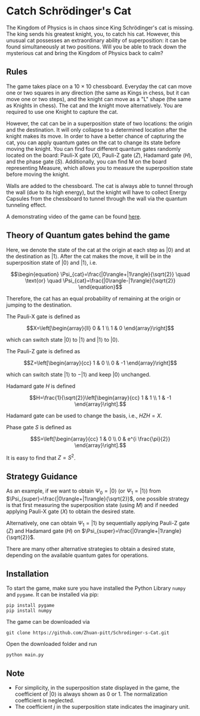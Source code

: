 # Catch Schrödinger's Cat
The Kingdom of Physics is in chaos since King Schrödinger's cat is missing. The king sends his greatest knight, you, to catch his cat. However, this unusual cat possesses an extraordinary ability of superposition: it can be found simultaneously at two positions. Will you be able to track down the mysterious cat and bring the Kingdom of Physics back to calm? 

## Rules
The game takes place on a 10 $\times$ 10 chessboard. Everyday the cat can move one or two squares in any direction (the same as Kings in chess, but it can move one or two steps), and the knight can move as a "L" shape (the same as Knights in chess). The cat and the knight move alternatively. You are required to use one Knight to capture the cat. 

However, the cat can be in a superposition state of two locations: the origin and the destination. It will only collapse to a determined location after the knight makes its move. In order to have a better chance of capturing the cat, you can apply quantum gates on the cat to change its state before moving the knight. You can find four different quantum gates randomly located on the board: Pauli-X gate ($X$), Pauli-Z gate ($Z$), Hadamard gate ($H$), and the phase gate ($S$). Additionally, you can find M on the board representing Measure, which allows you to measure the superposition state before moving the knight.

Walls are added to the chessboard. The cat is always able to tunnel through the wall (due to its high energy), but the knight will have to collect Energy Capsules from the chessboard to tunnel through the wall via the quantum tunneling effect.

A demonstrating video of the game can be found [here](https://youtu.be/Soxb8MSjrIA).
## Theory of Quantum gates behind the game

Here, we denote the state of the cat at the origin at each step as $|0\rangle$ and at the destination as $|1\rangle$. After the cat makes the move, it will be in the superposition state of $|0\rangle$ and $|1\rangle$, i.e.
```math
\begin{equation}
\Psi_{cat}=\frac{|0\rangle+|1\rangle}{\sqrt{2}} \quad \text{or} \quad \Psi_{cat}=\frac{|0\rangle-|1\rangle}{\sqrt{2}}
\end{equation}
```
Therefore, the cat has an equal probability of remaining at the origin or jumping to the destination.

The Pauli-X gate is defined as 
```math
X=\left[\begin{array}{ll}
0 & 1 \\
1 & 0
\end{array}\right]
```
which can switch state $|0\rangle$ to $|1\rangle$ and $|1\rangle$ to $|0\rangle$.


The Pauli-Z gate is defined as 
```math
Z=\left[\begin{array}{cc}
1 & 0 \\
0 & -1
\end{array}\right]
```
which can switch state $|1\rangle$ to $-|1\rangle$ and keep $|0\rangle$ unchanged.


Hadamard gate $H$ is defined
```math
H=\frac{1}{\sqrt{2}}\left[\begin{array}{cc}
1 & 1 \\
1 & -1
\end{array}\right].
```
Hadamard gate can be used to change the basis, i.e., $HZH=X$.

Phase gate $S$ is defined as
```math
S=\left[\begin{array}{cc}
1 & 0 \\
0 & e^{i \frac{\pi}{2}}
\end{array}\right].
```
It is easy to find that $Z=S^2$.
## Strategy Guidance
As an example, if we want to obtain $\Psi_0 = |0\rangle$ (or $\Psi_1 = |1\rangle$) from $\Psi_{super}=\frac{|0\rangle+|1\rangle}{\sqrt{2}}$, one possible strategy is that first measuring the superposition state (using $M$) and if needed applying Pauli-X gate ($X$) to obtain the desired state. 

Alternatively, one can obtain $\Psi_1 = |1\rangle$ by sequentially applying Pauli-Z gate ($Z$) and Hadamard gate ($H$) on $\Psi_{super}=\frac{|0\rangle+|1\rangle}{\sqrt{2}}$.

There are many other alternative strategies to obtain a desired state, depending on the available quantum gates for operations.

## Installation
To start the game, make sure you have installed the Python Library ```numpy``` and ```pygame```. It can be installed via pip:
```
pip install pygame
pip install numpy
```
The game can be downloaded via
```
git clone https://github.com/Zhuan-pitt/Schrodinger-s-Cat.git
```
Open the downloaded folder and run
```
python main.py
```
## Note
- For simplicity, in the superposition state displayed in the game, the coefficient of $|0\rangle$ is always shown as 0 or 1. The normalization coefficient is neglected.
- The coefficient $j$ in the superposition state indicates the imaginary unit.
